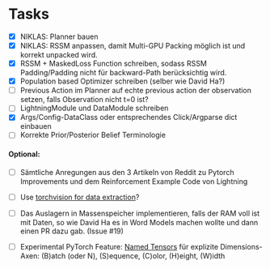 # Tasks

- [x] NIKLAS: Planner bauen
- [x] NIKLAS: RSSM anpassen, damit Multi-GPU Packing möglich ist und korrekt unpacked wird.
- [x] RSSM + MaskedLoss Function schreiben, sodass RSSM Padding/Padding nicht für backward-Path berücksichtig wird.
- [x] Population based Optimizer schreiben (selber wie David Ha?)  
- [ ] Previous Action im Planner auf echte previous action der observation setzen, falls Observation nicht t=0 ist?
- [ ] LightningModule und DataModule schreiben
- [x] Args/Config-DataClass oder entsprechendes Click/Argparse dict einbauen
- [ ] Korrekte Prior/Posterior Belief Terminologie

#### Optional:

- [ ] Sämtliche Anregungen aus den 3 Artikeln von Reddit zu Pytorch Improvements und dem Reinforcement Example Code von
  Lightning
- [ ] Use [torchvision for data
  extraction](https://pytorch.org/tutorials/intermediate/reinforcement_q_learning.html#input-extraction)?
- [ ] Das Auslagern in Massenspeicher implementieren, falls der RAM voll ist mit Daten, so wie David Ha es in Word
  Models machen wollte und dann einen PR dazu gab. (Issue #19)
- [ ] Experimental PyTorch Feature: [Named Tensors](https://pytorch.org/docs/stable/named_tensor.html) für explizite Dimensions-Axen: (B)atch (oder N), (S)equence, (C)olor, (H)eight, (W)idth
  


